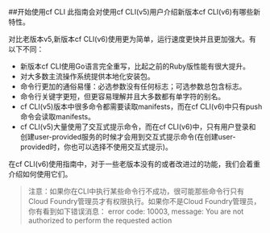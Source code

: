 ##开始使用cf CLI
此指南会对使用cf CLI(v5)用户介绍新版本cf CLI(v6)有哪些新特性。

对比老版本v5,新版本cf CLI(v6)使用更为简单，运行速度更快并且更加强大。有以下不同：

* 新版本cf CLI使用Go语言完全重写，比起之前的Ruby版性能有很大提升。
* 对大多数主流操作系统提供本地化安装包。
* 命令行更加的通俗易懂：必选参数没有任何标志；可选参数总包含标志。
* 命令行关键字更短，但更容易理解并且大多数都有单字符的别名。
* cf CLI(v5)版本中很多命令都需要读取manifests，而在cf CLI(v6)中只有push命令会读取manifests。
* cf CLI(v5)大量使用了交互式提示命令，而在cf CLI(v6)中，只有用户登录和创建user-provided服务的时候才会用到交互式提示命令(在创建user-provided时，你也可以选择不使用交互式提示)。

在cf CLI(v6)使用指南中，对于一些老版本没有的或者改进过的功能，我们会着重介绍如何使用它们。

>注意：如果你在CLI中执行某些命令行不成功，很可能那些命令行只有Cloud Foundry管理员才有权限执行。如果你不是Cloud Foundry管理员，你有看到如下错误消息：
>error code: 10003, message: You are not authorized to perform the requested action